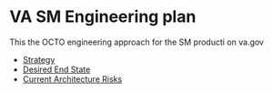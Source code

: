 # VA SM Engineering plan

This the OCTO engineering approach for the SM producti on va.gov

- [Strategy](./Strategy.md)
- [Desired End State](./Architecture.md#EndGoal)
- [Current Architecture Risks](./Architecture.md#CurrentState)